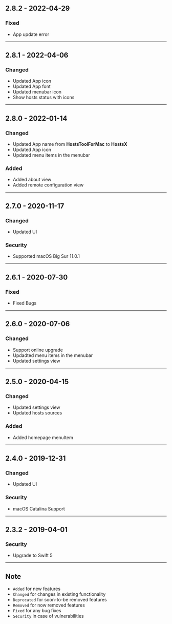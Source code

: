 ## 2.8.2 - 2022-04-29

### Fixed
- App update error
  
---

## 2.8.1 - 2022-04-06

### Changed
- Updated App icon
- Updated App font
- Updated menubar icon
- Show hosts status with icons

---

## 2.8.0 - 2022-01-14

### Changed
- Updated App name from **HostsToolForMac**  to **HostsX**
- Updated App icon
- Updated menu items in the menubar

### Added
- Added about view
- Added remote configuration view

---

## 2.7.0 - 2020-11-17

### Changed
- Updated UI

### Security
- Supported macOS Big Sur 11.0.1

---

## 2.6.1 - 2020-07-30

### Fixed
- Fixed Bugs

---

## 2.6.0 - 2020-07-06

### Changed
- Support online upgrade
- Updadted menu items in the menubar
- Updated settings view

---

## 2.5.0 - 2020-04-15

### Changed
- Updated settings view
- Updated hosts sources

### Added
- Added homepage menuItem

---

## 2.4.0 - 2019-12-31

### Changed
- Updated UI

### Security
- macOS Catalina Support

---

## 2.3.2 - 2019-04-01

### Security
- Upgrade to Swift 5

---

## Note

- `Added` for new features
- `Changed` for changes in existing functionality
- `Deprecated` for soon-to-be removed features
- `Removed` for now removed features
- `Fixed` for any bug fixes
- `Security` in case of vulnerabilities
